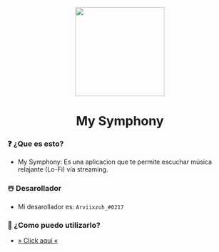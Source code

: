 <p  align="center">
<img src='https://arviixzuh.ml/src/img/music.png' width="200px"  height='200px'>
</p>
<h1 align="center"> My Symphony </h1>

<h3>❓ ¿Que es esto?</h3>

- My Symphony: Es una aplicacion que te permite escuchar música relajante (Lo-Fi) vía streaming.

<h3>☃️ Desarollador</h3>

- Mi desarollador es:  `Arviixzuh_#0217`

<h3>🤔 ¿Como puedo utilizarlo?</h3>

- [» Click aquí «](https://arviixzuh.github.io/My-Symphony/)
